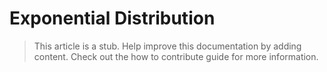 # Exponential Distribution

> This article is a stub. Help improve this documentation by adding content. Check out the how to contribute guide for more information. 